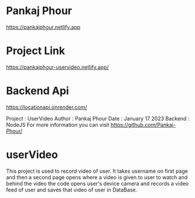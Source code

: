 # Pankaj Phour
https://pankajphour.netlify.app

# Project Link
https://pankajphour-uservideo.netlify.app/

# Backend Api
https://locationapi.onrender.com/


Project : UserVideo
Author : Pankaj Phour
Date : January 17 2023
Backend : NodeJS
For more information you can visit https://github.com/Pankaj-Phour/
# userVideo
This project is used to record video of user. It takes username on first page and then a second page opens where a video is given to user to watch and behind the video the code opens user's device camera and records a video feed of user and saves that video of user in DataBase.

